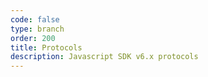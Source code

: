 ```yaml
---
code: false
type: branch
order: 200
title: Protocols
description: Javascript SDK v6.x protocols
---
```

